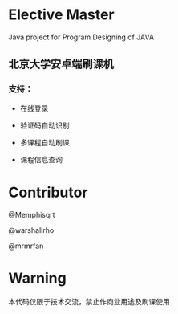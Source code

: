 # Elective Master

Java project for Program Designing of JAVA

## 北京大学安卓端刷课机

### 支持：

* 在线登录

* 验证码自动识别

* 多课程自动刷课

* 课程信息查询


# Contributor

@Memphisqrt

@warshallrho

@mrmrfan

# Warning

本代码仅限于技术交流，禁止作商业用途及刷课使用
